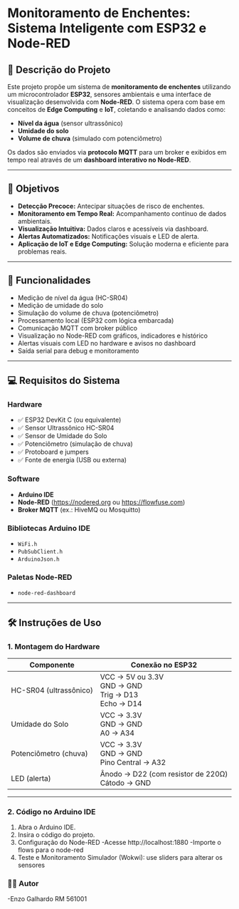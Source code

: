 # Monitoramento de Enchentes: Sistema Inteligente com ESP32 e Node-RED

## 📘 Descrição do Projeto

Este projeto propõe um sistema de **monitoramento de enchentes** utilizando um microcontrolador **ESP32**, sensores ambientais e uma interface de visualização desenvolvida com **Node-RED**. O sistema opera com base em conceitos de **Edge Computing** e **IoT**, coletando e analisando dados como:

- **Nível da água** (sensor ultrassônico)
- **Umidade do solo**
- **Volume de chuva** (simulado com potenciômetro)

Os dados são enviados via **protocolo MQTT** para um broker e exibidos em tempo real através de um **dashboard interativo no Node-RED**.

---

## 🎯 Objetivos

- **Detecção Precoce:** Antecipar situações de risco de enchentes.
- **Monitoramento em Tempo Real:** Acompanhamento contínuo de dados ambientais.
- **Visualização Intuitiva:** Dados claros e acessíveis via dashboard.
- **Alertas Automatizados:** Notificações visuais e LED de alerta.
- **Aplicação de IoT e Edge Computing:** Solução moderna e eficiente para problemas reais.

---

## 🔧 Funcionalidades

- Medição de nível da água (HC-SR04)
- Medição de umidade do solo
- Simulação do volume de chuva (potenciômetro)
- Processamento local (ESP32 com lógica embarcada)
- Comunicação MQTT com broker público
- Visualização no Node-RED com gráficos, indicadores e histórico
- Alertas visuais com LED no hardware e avisos no dashboard
- Saída serial para debug e monitoramento

---

## 💻 Requisitos do Sistema

### Hardware

- ✅ ESP32 DevKit C (ou equivalente)
- ✅ Sensor Ultrassônico HC-SR04
- ✅ Sensor de Umidade do Solo
- ✅ Potenciômetro (simulação de chuva)
- ✅ Protoboard e jumpers
- ✅ Fonte de energia (USB ou externa)

### Software

- **Arduino IDE**
- **Node-RED** (https://nodered.org ou https://flowfuse.com)
- **Broker MQTT** (ex.: HiveMQ ou Mosquitto)

### Bibliotecas Arduino IDE

- `WiFi.h`
- `PubSubClient.h`
- `ArduinoJson.h`

### Paletas Node-RED

- `node-red-dashboard`

---

## 🛠️ Instruções de Uso

### 1. Montagem do Hardware

| Componente               | Conexão no ESP32                                 |
|--------------------------|--------------------------------------------------|
| HC-SR04 (ultrassônico)   | VCC → 5V ou 3.3V<br>GND → GND<br>Trig → D13<br>Echo → D14 |
| Umidade do Solo          | VCC → 3.3V<br>GND → GND<br>A0 → A34              |
| Potenciômetro (chuva)    | VCC → 3.3V<br>GND → GND<br>Pino Central → A32    |
| LED (alerta)             | Ânodo → D22 (com resistor de 220Ω)<br>Cátodo → GND |

---

### 2. Código no Arduino IDE

1. Abra o Arduino IDE.
2. Insira o código do projeto.
3. Configuração do Node-RED
-Acesse http://localhost:1880
-Importe o flows para o node-red
4. Teste e Monitoramento
Simulador (Wokwi): use sliders para alterar os sensores

### 👨‍💻 Autor
-Enzo Galhardo RM 561001
